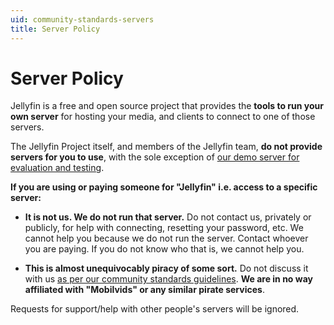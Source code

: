 ```yaml
---
uid: community-standards-servers
title: Server Policy
---
```


# Server Policy

Jellyfin is a free and open source project that provides the **tools to run your own server** for hosting your media, and clients to connect to one of those servers.

The Jellyfin Project itself, and members of the Jellyfin team, **do not provide servers for you to use**, with the sole exception of [our demo server for evaluation and testing](https://demo.jellyfin.org/stable).

**If you are using or paying someone for "Jellyfin" i.e. access to a specific server:**

* **It is not us. We do not run that server.** Do not contact us, privately or publicly, for help with connecting, resetting your password, etc. We cannot help you because we do not run the server. Contact whoever you are paying. If you do not know who that is, we cannot help you.

* **This is almost unequivocably piracy of some sort.** Do not discuss it with us [as per our community standards guidelines](/docs/general/community-standards). **We are in no way affiliated with "Mobilvids" or any similar pirate services**.

Requests for support/help with other people's servers will be ignored.
